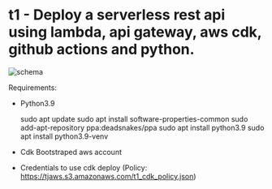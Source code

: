 # t1 - Deploy a serverless rest api using lambda, api gateway, aws cdk, github actions and python.


![schema](https://tjaws.s3.amazonaws.com/t1.png)

Requirements:
- Python3.9
    
    sudo apt update
    sudo apt install software-properties-common
    sudo add-apt-repository ppa:deadsnakes/ppa
    sudo apt install python3.9 
    sudo apt install python3.9-venv

- Cdk Bootstraped aws account
- Credentials to use cdk deploy (Policy: https://tjaws.s3.amazonaws.com/t1_cdk_policy.json)
